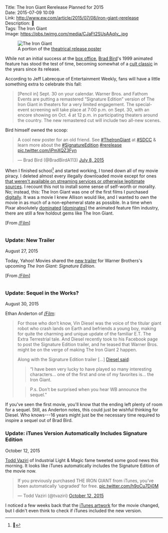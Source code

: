 Title: The Iron Giant Rerelease Planned for 2015  
Date: 2015-07-09 10:09  
Link: http://www.ew.com/article/2015/07/08/iron-giant-rerelease  
Description: 🤖  
Tags: The Iron Giant  
Image: https://pbs.twimg.com/media/CJaFt2SUsAAqIv_.jpg  

<figure>
	<img src="http://i2.wp.com/bitcast-a-sm.bitgravity.com/slashfilm/wp/wp-content/images/The-Iron-Giant.jpg" alt="The Iron Giant" title="The Iron Giant">
	<figcaption>A portion of the <a href="https://en.m.wikipedia.org/wiki/The_Iron_Giant#/media/File:The_Iron_Giant_poster.JPG" title="Wikipedia: The Iron Gian">theatrical release poster</a></figcaption>
</figure>

While not an initial success at the [box office][bo], [Brad Bird][bb]'s 1999 animated feature has stood the test of time, becoming somewhat of a [cult classic][cc] in the years since its release.

According to Jeff Labrecque of Entertainment Weekly, fans will have a little something extra to celebrate this fall:

> [Pencil in] Sept. 30 on your calendar. Warner Bros. and Fathom Events are putting a remastered “Signature Edition” version of The Iron Giant in theaters for a very limited engagement. The special-event screening will take place at 7:00 p.m. on Sept. 30, with an encore showing on Oct. 4 at 12 p.m. in participating theaters around the country. The new remastered cut will include two all-new scenes.

Bird himself owned the scoop:

<blockquote lang="en"><p lang="en" dir="ltr">A cool new poster for an old friend.&#10;See <a href="https://twitter.com/hashtag/TheIronGiant?src=hash">#TheIronGiant</a> at <a href="https://twitter.com/hashtag/SDCC?src=hash">#SDCC</a> &amp; learn more about the <a href="https://twitter.com/hashtag/SignatureEdition?src=hash">#SignatureEdition</a> <a href="https://twitter.com/hashtag/rerelease?src=hash">#rerelease</a> <a href="http://t.co/iPmXQZ3Fyn">pic.twitter.com/iPmXQZ3Fyn</a></p>&mdash; Brad Bird (@BradBirdA113) <a href="https://twitter.com/BradBirdA113/status/618829026610671620">July 8, 2015</a></blockquote>

When I finished school[^yes] and started working, I toned down all of my movie piracy. I deleted almost every illegally downloaded movie except for ones [that weren't available on streaming services or otherwise legitimate sources][sw]. I recount this not to install some sense of self-worth or morality. No; instead, this: The Iron Giant was one of the first films I purchased [digitally][ig]. It was a movie I knew Allison would like, and I wanted to *own* the movie in as much of a non-ephemeral state as possible. In a time when Pixar absolutely [dominated][ts2] [[dominates][is]] the animated feature film industry, there are still a few holdout gems like The Iron Giant. 

[From [/Film][sf]]

<aside class="update" style="overflow:scroll">

### Update: New Trailer
<p class="updateTime"><time datetime="2015-08-27">August 27, 2015</time></p>

Today, Yahoo! Movies shared the [new trailer][ym] for Warner Brothers's upcoming *The Iron Giant: Signature Edition*.

[From [/Film][sf2]]

</aside>

<aside class="update">

### Update: Sequel in the Works?
<p class="updateTime"><time datetime="2015-08-30">August 30, 2015</time></p>

Ethan Anderton of [/Film][vd]:

> For those who don’t know, Vin Diesel was the voice of the titular giant robot who crash lands on Earth and befriends a young boy, making for quite the charming and unique update of the familiar E.T. The Extra Terrestrial tale. And Diesel recently took to his Facebook page to post the Signature Edition trailer, and he teased that Warner Bros. might be on the verge of making The Iron Giant 2 happen.
>
> Along with the Signature Edition trailer [...] [Diesel said][ds]:
>> “I have been very lucky to have played so many interesting characters… one of the first and one of my favorites is… the Iron Giant.
>	
>> P.s. Don’t be surprised when you hear WB announce the sequel.”

If you've seen the first movie, you'll know that the ending left plenty of room for a sequel. Still, as Anderton notes, this could just be wishful thinking for Diesel. Who knows---16 years might just be the necessary time required to inspire a sequel out of Brad Bird.

</aside>

<aside class="update">

### Update: iTunes Version Automatically Includes Signature Edition
<p class="updateTime"><time datetime="2015-10-12">October 12, 2015</time></p>

[Todd Vaziri][tv] of Industrial Light & Magic fame tweeted some good news this morning. It looks like iTunes automatically includes the Signature Edition of the movie now.

<blockquote lang="en"><p lang="en" dir="ltr">If you previously purchased THE IRON GIANT from iTunes, you’ve been automatically ‘upgraded’ for free. <a href="https://twitter.com/tvaziri/status/653593764611538945/photo/1" title="Todd Vaziri's tweet">pic.twitter.com/h9oCu7Dj0M</a></p>&mdash; Todd Vaziri (@tvaziri) <a href="https://twitter.com/tvaziri/status/653593764611538945" title="More from Vaziri">October 12, 2015</a></blockquote>

I noticed a few weeks back that the [iTunes artwork][ita] for the movie changed, but I didn't even think to check if iTunes included the new version.

</aside>

[^yes]: 🎉

[bb]: https://en.wikipedia.org/wiki/Brad_Bird "Wikipedia: Brad Bird"
[bo]: https://en.wikipedia.org/wiki/The_Iron_Giant#Box_office "Wikipedia: The Iron Giant at the box office"
[cc]: https://en.wikipedia.org/wiki/The_Iron_Giant#Accolades  "Wikipedia: The Iron Giant's accolades"
[ds]: https://www.facebook.com/VinDiesel/videos/10153682936018313/ "Vin Diesel's facebook post"
[ig]: https://itunes.apple.com/us/movie/the-iron-giant/id284447916?at=1l3vx9s "iTunes Store link to The Iron Gian"
[ita]: /2015/10/11/finding-itunes-artwork "My post on finding iTunes artwork"
[jv]: https://twitter.com/tvaziri/status/653593764611538945 "Todd Vaziri's tweet about The Iron Giant"
[is]: https://en.wikipedia.org/wiki/Inside_Out_(2015_film) "Wikipedia: Inside Out (2015)"
[sf]: http://www.slashfilm.com/iron-giant-rerelease "/Film on The Iron Giant rerelease"
[sf2]: http://www.slashfilm.com/iron-giant-trailer/ "/Film on The Iron Giant Rerelease trailer"
[sw]: /2015/5/14/this-is-the-best-version-of-star-wars-and-watching-it-is-a-crime "My post on Harmy's Despecialized version of the original trilogy"
[ts2]: https://en.wikipedia.org/wiki/Toy_Story_2 "Wikipedia: Toy Story 2"
[tv]: http://en.memory-alpha.wikia.com/wiki/Todd_Vaziri "Todd Vaziri on Wiki"
[vd]: http://www.slashfilm.com/vin-diesel-teases-the-iron-giant-2/ "/Film: Vin Diesel on The Iron Gian"
[ym]: https://www.yahoo.com/movies/watch-the-trailer-for-remastered-iron-giant-127660292562.html "Link to rerelease trailer"
